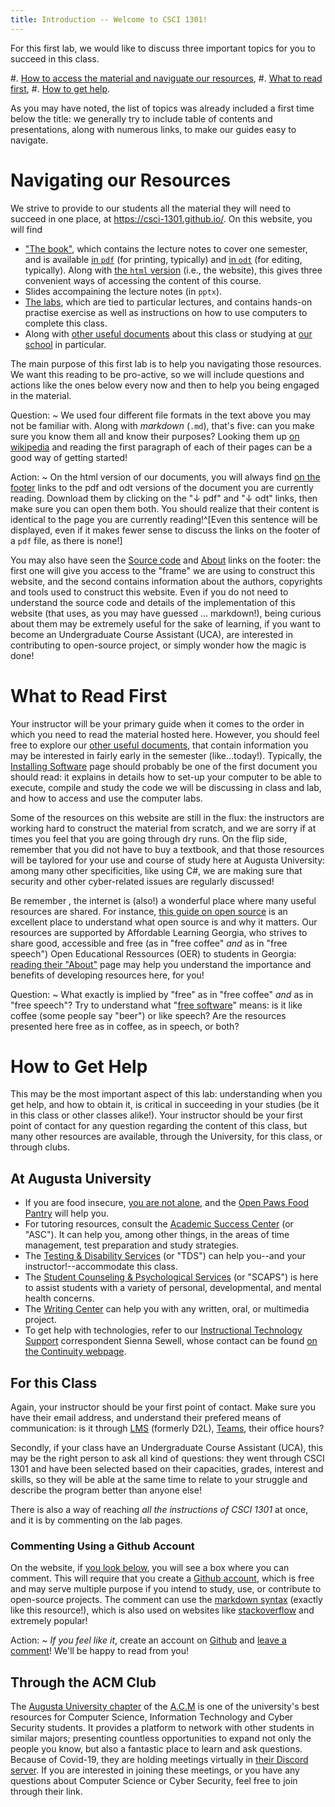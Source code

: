 ```yaml
---
title: Introduction -- Welcome to CSCI 1301!
---
```


For this first lab, we would like to discuss three important topics for you to succeed in this class.

#. [How to access the material and naviguate our resources](#navigating-our-resources-1),
#. [What to read first](#what-to-read-first-1), 
#. [How to get help](#how-to-get-help-1).

As you may have noted, the list of topics was already included a first time below the title: we generally try to include table of contents and presentations, along with numerous links, to make our guides easy to navigate.

# Navigating our Resources

We strive to provide to our students all the material they will need to succeed in one place, at <https://csci-1301.github.io/>.
On this website, you will find

- ["The book"](https://csci-1301.github.io/book.html), which contains the lecture notes to cover one semester, and is available [in `pdf`](https://csci-1301.github.io/book.pdf) (for printing, typically) and [in `odt`](https://csci-1301.github.io/book.odt) (for editing, typically). Along with [the `html` version](https://csci-1301.github.io/book.html) (i.e., the website), this gives three convenient ways of accessing the content of this course.
- Slides accompaining the lecture notes (in `pptx`). <!-- TODO: add (list of) slides to website -->
- [The labs](https://csci-1301.github.io/labs/), which are tied to particular lectures, and contains hands-on practise exercise as well as instructions on how to use computers to complete this class.
- Along with [other useful documents](https://csci-1301.github.io/#other-documents) about this class or studying at [our school](https://www.augusta.edu/ccs/) in particular.

The main purpose of this first lab is to help you navigating those resources.
We want this reading to be pro-active, so we will include questions and actions like the ones below every now and then to help you being engaged in the material.

Question:
~  We used four different file formats in the text above you may not be familiar with. Along with _markdown_ (`.md`), that's five: can you make sure you know them all and know their purposes? Looking them up [on wikipedia](https://en.wikipedia.org/wiki/List_of_file_formats) and reading the first paragraph of each of their pages can be a good way of getting started!

Action:
~ On the html version of our documents, you will always find [on the footer](#footer) links to the pdf and odt versions of the document you are currently reading.
Download them by clicking on the "↓ pdf" and "↓ odt" links, then make sure you can open them both.
You should realize that their content is identical to the page you are currently reading!^[Even this sentence will be displayed, even if it makes fewer sense to discuss the links on the footer of a `pdf` file, as there is none!]

You may also have seen the [Source code](https://github.com/csci-1301/csci-1301.github.io) and [About](./about.html) links on the footer: the first one will give you access to the "frame" we are using to construct this website, and the second contains information about the authors, copyrights and tools used to construct this website.
Even if you do not need to understand the source code and details of the implementation of this website (that uses, as you may have guessed … markdown!), being curious about them may be extremely useful for the sake of learning, if you want to become an Undergraduate Course Assistant (UCA), are interested in contributing to open-source project, or simply wonder how the magic is done!

# What to Read First

Your instructor will be your primary guide when it comes to the order in which you need to read the material hosted here.
However, you should feel free to explore our [other useful documents](https://csci-1301.github.io/#other-documents), that contain information you may be interested in fairly early in the semester (like…today!).
Typically, the [Installing Software](software_install.html) page should probably be one of the first document you should read: it explains in details how to set-up your computer to be able to execute, compile and study the code we will be discussing in class and lab, and how to access and use the computer labs.

Some of the resources on this website are still in the flux: the instructors are working hard to construct the material from scratch, and we are sorry if at times you feel that you are going through dry runs.
On the flip side, remember that you did not have to buy a textbook, and that those resources will be taylored for your use and course of study here at Augusta University: among many other specificities, like using C#, we are making sure that security and other cyber-related issues are regularly discussed!

Be remember <!-- wording -->, the internet is (also!) a wonderful place where many useful resources are shared.
For instance, [this guide on open source](https://opensource.guide/) is an excellent place to understand what open source is and why it matters.
Our resources are supported by Affordable Learning Georgia, who strives to share good, accessible and free (as in "free coffee" _and_ as in "free speech") Open Educational Ressources (OER) to students in Georgia: [reading their "About"](https://www.affordablelearninggeorgia.org/about/about_us) page may help you understand the importance and benefits of developing resources here, for you!

Question:
~ What exactly is implied by "free" as in "free coffee" _and_ as in "free speech"? Try to understand what "[free software](https://en.wikipedia.org/wiki/Free_software)" means: is it like coffee (some people say "beer") or like speech? Are the resources presented here free as in coffee, as in speech, or both?

# How to Get Help

This may be the most important aspect of this lab: understanding when you get help, and how to obtain it, is critical in succeeding in your studies (be it in this class or other classes alike!).
Your instructor should be your first point of contact for any question regarding the content of this class, but many other resources are available, through the University, for this class, or through clubs.


## At Augusta University


- If you are food insecure, [you are not alone](https://www.wjbf.com/csra-news/nearly-36-percent-of-college-students-are-hungry/), and the [Open Paws Food Pantry](https://www.augusta.edu/student-affairs/open-paws.php) will help you.
- For tutoring resources, consult the [Academic Success Center](https://www.augusta.edu/academicsuccess/) (or "ASC"). It can help you, among other things, in the areas of time management, test preparation and study strategies.
- The [Testing & Disability Services](https://www.augusta.edu/tds/) (or "TDS") can help you--and your instructor!--accommodate this class.
- The [Student Counseling & Psychological Services](https://www.augusta.edu/counseling/) (or "SCAPS") is here to assist students with a variety of personal, developmental, and mental health concerns.
- The [Writing Center](https://www.augusta.edu/pamplin/writingcenter/) can help you with any written, oral, or multimedia project.
- To get help with technologies, refer to our [Instructional Technology Support](https://www.augusta.edu/continuity/index.php) correspondent Sienna Sewell, whose contact can be found [on the Continuity webpage](https://www.augusta.edu/continuity/).

## For this Class

Again, your instructor should be your first point of contact. 
Make sure you have their email address, and understand their prefered means of communication: is it through [LMS](https://lms.augusta.edu/) (formerly D2L), [Teams](https://www.augusta.edu/its/microsoftteams.php), their office hours?

Secondly, if your class have an Undergraduate Course Assistant (UCA), this may be the right person to ask all kind of questions: they went through CSCI 1301 and have been selected based on their capacities, grades, interest and skills, so they will be able at the same time to relate to your struggle and describe the program better than anyone else!

There is also a way of reaching _all the instructions of CSCI 1301_ at once, and it is by commenting on the lab pages.

### Commenting Using a Github Account

On the website, if [you look below](#how-is-this-page), you will see a box where you can comment.
This will require that you create a [Github account](https://github.com/login), which is free and may serve multiple purpose if you intend to study, use, or contribute to open-source projects.
The comment can use the [markdown syntax](https://commonmark.org/) (exactly like this resource!), which is also used on websites like [stackoverflow](https://stackoverflow.com/editing-help) and extremely popular!

Action:
~ _If you feel like it_, create an account on [Github](https://github.com/login) and [leave a comment](#how-is-this-page)! We'll be happy to read from you!


## Through the ACM Club

The [Augusta University chapter](https://augusta.presence.io/organization/association-for-computing-machinery) of the [A.C.M](https://www.acm.org/ "Association for Computing Machinery") is one of the university's best resources for Computer Science, Information Technology and Cyber Security students.
It provides a platform to network with other students in similar majors; presenting countless opportunities to expand not only the people you know, but also a fantastic place to learn and ask questions.
Because of Covid-19, they are holding meetings virtually in [their Discord server](https://discord.gg/QGuGmsF).
If you are interested in joining these meetings, or you have any questions about Computer Science or Cyber Security, feel free to join through their link.

